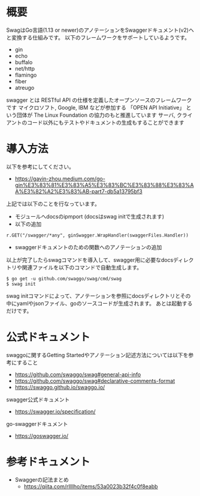 # 概要
SwagはGo言語(1.13 or newer)のアノテーションをSwaggerドキュメント(v2)ヘと変換する仕組みです。
以下のフレームワークをサポートしているようです。
- gin
- echo
- buffalo
- net/http
- flamingo
- fiber
- atreugo

swagger とは RESTful API の仕様を定義したオープンソースのフレームワークです
マイクロソフト, Google, IBM などが参加する 「OPEN API Initiative」 という団体が The Linux Foundation の協力のもと推進しています
サーバ, クライアントのコード以外にもテストやドキュメントの生成もすることができます

# 導入方法
以下を参考にしてください。
- https://gavin-zhou.medium.com/go-gin%E3%83%81%E3%83%A5%E3%83%BC%E3%83%88%E3%83%AA%E3%82%A2%E3%83%AB-part7-db5a13795bf3

上記では以下のことを行なっています。
- モジュールへdocsのipmport (docsはswag initで生成されます)
- 以下の追加
```
r.GET("/swagger/*any", ginSwagger.WrapHandler(swaggerFiles.Handler))
```
- swaggerドキュメントのための関数へのアノテーションの追加

以上が完了したらswagコマンドを導入して、swagger用に必要なdocsディレクトリや関連ファイルを以下のコマンドで自動生成します。
```
$ go get -u github.com/swaggo/swag/cmd/swag
$ swag init
```

swag initコマンドによって、アノテーションを参照にdocsディレクトリとその中にyamlやjsonファイル、goのソースコードが生成されます。
あとは起動するだけです。


# 公式ドキュメント
swaggoに関するGetting Startedやアノテーション記述方法については以下を参考にすること
- https://github.com/swaggo/swag#general-api-info
- https://github.com/swaggo/swag#declarative-comments-format
- https://swaggo.github.io/swaggo.io/

swagger公式ドキュメント
- https://swagger.io/specification/

go-swaggerドキュメント
- https://goswagger.io/

# 参考ドキュメント
- Swaggerの記法まとめ
  - https://qiita.com/rllllho/items/53a0023b32f4c0f8eabb
